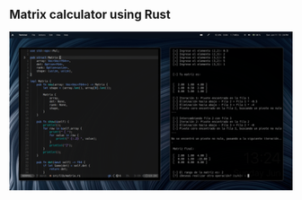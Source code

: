 ## Matrix calculator using Rust

![image](https://raw.githubusercontent.com/MrRevillod/Rustrix/main/src/img/rustrix.png)
